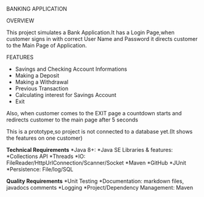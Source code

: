 BANKING APPLICATION

OVERVIEW

This project simulates a Bank Application.It has a Login Page,when customer signs in with correct User Name and Password it directs customer to the Main Page of Application.

FEATURES
* Savings and Checking Account Informations
* Making a Deposit 
* Making a Withdrawal
* Previous Transaction
* Calculating interest for Savings Account
* Exit

Also, when customer comes to the EXIT page a countdown starts and redirects customer to the main page after 5 seconds 

This is a prototype,so project is not connected to a database yet.(It shows the features on one customer)

**Technical Requirements**
*Java 8+:
*Java SE Libraries & features:
*Collections API
*Threads
*IO: FileReader/HttpUrlConnection/Scanner/Socket
*Maven
*GitHub
*JUnit
*Persistence: File/log/SQL

**Quality Requirements**
*Unit Testing
*Documentation: markdown files, javadocs comments
*Logging
*Project/Dependency Management: Maven
